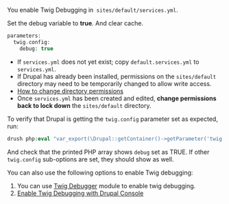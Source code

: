 You enable Twig Debugging in` sites/default/services.yml`.

Set the debug variable to **true**. And clear cache.

```php
parameters:
  twig.config:
    debug: true 

```

* If `services.yml` does not yet exist; copy `default.services.yml` to `services.yml`.
* If Drupal has already been installed, permissions on the `sites/default` directory may need to be temporarily changed to allow write access.
* [How to change directory permissions](https://www.pluralsight.com/blog/it-ops/linux-file-permissions)
* Once `services.yml` has been created and edited, **change permissions back to lock down** the `sites/default` directory.

To verify that Drupal is getting the `twig.config` parameter set as expected, run:

```php
drush php:eval "var_export(\Drupal::getContainer()->getParameter('twig.config'));"
```

And check that the printed PHP array shows `debug` set as TRUE. If other `twig.config` sub-options are set, they should show as well.

You can also use the following options to enable Twig debugging:

1. You can use [Twig Debugger](https://www.drupal.org/project/twig%5Fdebugger) module to enable twig debugging.
2. [Enable Twig Debugging with Drupal Console](/docs/theming-drupal/twig-in-drupal/debugging-compiled-twig-templates#s-1-configuring-twig-for-debugging)